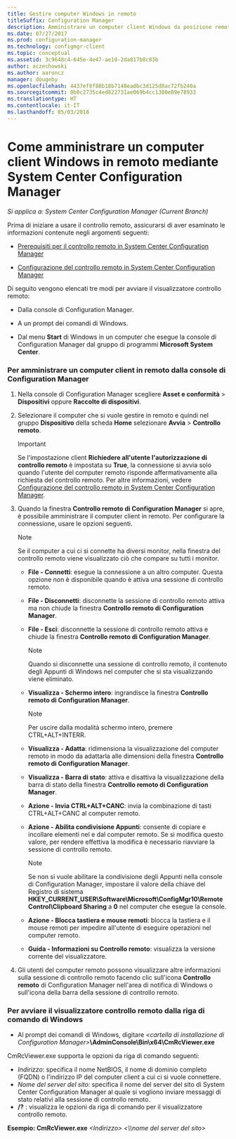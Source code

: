 ```yaml
---
title: Gestire computer Windows in remoto
titleSuffix: Configuration Manager
description: Amministrare un computer client Windows da posizione remota tramite System Center Configuration Manager.
ms.date: 07/27/2017
ms.prod: configuration-manager
ms.technology: configmgr-client
ms.topic: conceptual
ms.assetid: 3c9648c4-645e-4e47-ae10-2da817b8c83b
author: aczechowski
ms.author: aaroncz
manager: dougeby
ms.openlocfilehash: 4437ef8f88b18b7148eadbc3d125d8ac72fb240a
ms.sourcegitcommit: 0b0c2735c4ed822731ae069b4cc1380e89e78933
ms.translationtype: HT
ms.contentlocale: it-IT
ms.lasthandoff: 05/03/2018
---
```

# <a name="how-to-remotely-administer-a-windows-client-computer-by-using-system-center-configuration-manager"></a>Come amministrare un computer client Windows in remoto mediante System Center Configuration Manager

*Si applica a: System Center Configuration Manager (Current Branch)*

Prima di iniziare a usare il controllo remoto, assicurarsi di aver esaminato le informazioni contenute negli argomenti seguenti:  

-   [Prerequisiti per il controllo remoto in System Center Configuration Manager](../../../../core/clients/manage/remote-control/prerequisites-for-remote-control.md)  

-   [Configurazione del controllo remoto in System Center Configuration Manager](../../../../core/clients/manage/remote-control/configuring-remote-control.md)  

Di seguito vengono elencati tre modi per avviare il visualizzatore controllo remoto:  

-   Dalla console di Configuration Manager.  

-   A un prompt dei comandi di Windows.  

-   Dal menu **Start** di Windows in un computer che esegue la console di Configuration Manager dal gruppo di programmi **Microsoft System Center**.  

### <a name="to-remotely-administer-a-client-computer-from-the-configuration-manager-console"></a>Per amministrare un computer client in remoto dalla console di Configuration Manager  

1.  Nella console di Configuration Manager scegliere **Asset e conformità** > **Dispositivi** oppure **Raccolte di dispositivi**.  

3.  Selezionare il computer che si vuole gestire in remoto e quindi nel gruppo **Dispositivo** della scheda **Home** selezionare **Avvia** > **Controllo remoto**.  

    > [!IMPORTANT]  
    >  Se l'impostazione client **Richiedere all'utente l'autorizzazione di controllo remoto** è impostata su **True**, la connessione si avvia solo quando l'utente del computer remoto risponde affermativamente alla richiesta del controllo remoto. Per altre informazioni, vedere [Configurazione del controllo remoto in System Center Configuration Manager](../../../../core/clients/manage/remote-control/configuring-remote-control.md).  

4.  Quando la finestra **Controllo remoto di Configuration Manager** si apre, è possibile amministrare il computer client in remoto. Per configurare la connessione, usare le opzioni seguenti.  

    > [!NOTE]  
    >  Se il computer a cui ci si connette ha diversi monitor, nella finestra del controllo remoto viene visualizzato ciò che compare su tutti i monitor.  

    -   **File - Connetti**: esegue la connessione a un altro computer. Questa opzione non è disponibile quando è attiva una sessione di controllo remoto.  

    -   **File - Disconnetti**: disconnette la sessione di controllo remoto attiva ma non chiude la finestra **Controllo remoto di Configuration Manager**.  

    -   **File - Esci**: disconnette la sessione di controllo remoto attiva e chiude la finestra **Controllo remoto di Configuration Manager**.  

        > [!NOTE]  
        >  Quando si disconnette una sessione di controllo remoto, il contenuto degli Appunti di Windows nel computer che si sta visualizzando viene eliminato.  

    -   **Visualizza - Schermo intero**: ingrandisce la finestra **Controllo remoto di Configuration Manager**.  

        > [!NOTE]  
        >  Per uscire dalla modalità schermo intero, premere CTRL+ALT+INTERR.  

    -   **Visualizza - Adatta**: ridimensiona la visualizzazione del computer remoto in modo da adattarla alle dimensioni della finestra **Controllo remoto di Configuration Manager**.  

    -   **Visualizza - Barra di stato**: attiva e disattiva la visualizzazione della barra di stato della finestra **Controllo remoto di Configuration Manager**.  

    -   **Azione - Invia CTRL+ALT+CANC**: invia la combinazione di tasti CTRL+ALT+CANC al computer remoto.  

    -   **Azione - Abilita condivisione Appunti**: consente di copiare e incollare elementi nel e dal computer remoto. Se si modifica questo valore, per rendere effettiva la modifica è necessario riavviare la sessione di controllo remoto.  

        > [!NOTE]  
        >  Se non si vuole abilitare la condivisione degli Appunti nella console di Configuration Manager, impostare il valore della chiave del Registro di sistema **HKEY_CURRENT_USER\Software\Microsoft\ConfigMgr10\Remote Control\Clipboard Sharing** a **0** nel computer che esegue la console.  

    -   **Azione - Blocca tastiera e mouse remoti**: blocca la tastiera e il mouse remoti per impedire all'utente di eseguire operazioni nel computer remoto.  

    -   **Guida - Informazioni su Controllo remoto**: visualizza la versione corrente del visualizzatore.  

5.  Gli utenti del computer remoto possono visualizzare altre informazioni sulla sessione di controllo remoto facendo clic sull'icona **Controllo remoto** di Configuration Manager nell'area di notifica di Windows o sull'icona della barra della sessione di controllo remoto.  

### <a name="to-start-the-remote-control-viewer-from-the-windows-command-line"></a>Per avviare il visualizzatore controllo remoto dalla riga di comando di Windows  

-   Al prompt dei comandi di Windows, digitare *<cartella di installazione di Configuration Manager\>***\AdminConsole\Bin\x64\CmRcViewer.exe**  

CmRcViewer.exe supporta le opzioni da riga di comando seguenti:  

- *Indirizzo*: specifica il nome NetBIOS, il nome di dominio completo (FQDN) o l'indirizzo IP del computer client a cui ci si vuole connettere.
- *Nome del server del sito*: specifica il nome del server del sito di System Center Configuration Manager al quale si vogliono inviare messaggi di stato relativi alla sessione di controllo remoto.
- **/?** : visualizza le opzioni da riga di comando per il visualizzatore controllo remoto.  
     
**Esempio: CmRcViewer.exe** *<Indirizzo\>* *<\\\nome del server del sito>*  
